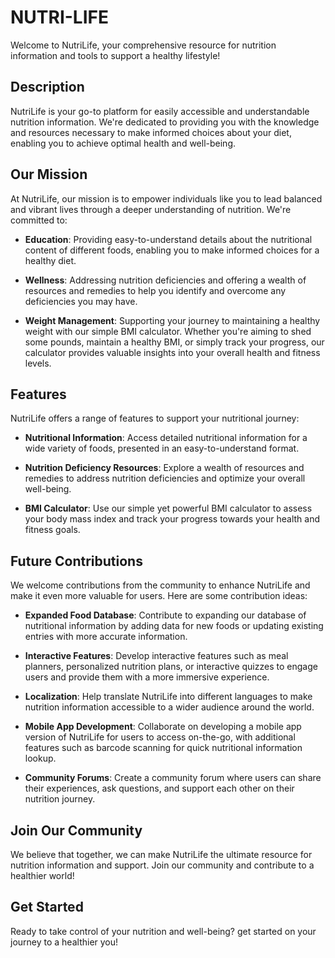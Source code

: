 # NUTRI-LIFE

Welcome to NutriLife, your comprehensive resource for nutrition information and tools to support a healthy lifestyle!

## Description

NutriLife is your go-to platform for easily accessible and understandable nutrition information. We're dedicated to providing you with the knowledge and resources necessary to make informed choices about your diet, enabling you to achieve optimal health and well-being.

## Our Mission

At NutriLife, our mission is to empower individuals like you to lead balanced and vibrant lives through a deeper understanding of nutrition. We're committed to:

- **Education**: Providing easy-to-understand details about the nutritional content of different foods, enabling you to make informed choices for a healthy diet.
  
- **Wellness**: Addressing nutrition deficiencies and offering a wealth of resources and remedies to help you identify and overcome any deficiencies you may have.
  
- **Weight Management**: Supporting your journey to maintaining a healthy weight with our simple BMI calculator. Whether you're aiming to shed some pounds, maintain a healthy BMI, or simply track your progress, our calculator provides valuable insights into your overall health and fitness levels.

## Features

NutriLife offers a range of features to support your nutritional journey:

- **Nutritional Information**: Access detailed nutritional information for a wide variety of foods, presented in an easy-to-understand format.
  
- **Nutrition Deficiency Resources**: Explore a wealth of resources and remedies to address nutrition deficiencies and optimize your overall well-being.
  
- **BMI Calculator**: Use our simple yet powerful BMI calculator to assess your body mass index and track your progress towards your health and fitness goals.

## Future Contributions

We welcome contributions from the community to enhance NutriLife and make it even more valuable for users. Here are some contribution ideas:

- **Expanded Food Database**: Contribute to expanding our database of nutritional information by adding data for new foods or updating existing entries with more accurate information.
  
- **Interactive Features**: Develop interactive features such as meal planners, personalized nutrition plans, or interactive quizzes to engage users and provide them with a more immersive experience.
  
- **Localization**: Help translate NutriLife into different languages to make nutrition information accessible to a wider audience around the world.
  
- **Mobile App Development**: Collaborate on developing a mobile app version of NutriLife for users to access on-the-go, with additional features such as barcode scanning for quick nutritional information lookup.
  
- **Community Forums**: Create a community forum where users can share their experiences, ask questions, and support each other on their nutrition journey.

## Join Our Community

We believe that together, we can make NutriLife the ultimate resource for nutrition information and support. Join our community and contribute to a healthier world!

## Get Started

Ready to take control of your nutrition and well-being? get started on your journey to a healthier you!
